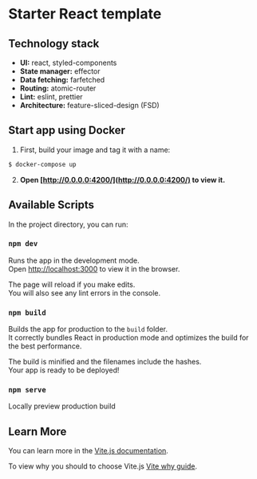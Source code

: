 # Starter React template

## Technology stack

- **UI:** react, styled-components
- **State manager:** effector
- **Data fetching:** farfetched
- **Routing:** atomic-router
- **Lint:** eslint, prettier
- **Architecture:** feature-sliced-design (FSD)

## Start app using Docker

1. First, build your image and tag it with a name:

```bash
$ docker-compose up
```

2. **Open [http://0.0.0.0:4200/](http://0.0.0.0:4200/) to view it.**

## Available Scripts
In the project directory, you can run:

### `npm dev`

Runs the app in the development mode.<br />
Open [http://localhost:3000](http://localhost:3000) to view it in the browser.

The page will reload if you make edits.<br />
You will also see any lint errors in the console.

### `npm build`

Builds the app for production to the `build` folder.<br />
It correctly bundles React in production mode and optimizes the build for the best performance.

The build is minified and the filenames include the hashes.<br />
Your app is ready to be deployed!

### `npm serve`

Locally preview production build

## Learn More

You can learn more in the [Vite.js documentation](https://vitejs.dev/guide/).

To view why you should to choose Vite.js [Vite why guide](https://vitejs.dev/guide/why.html).
